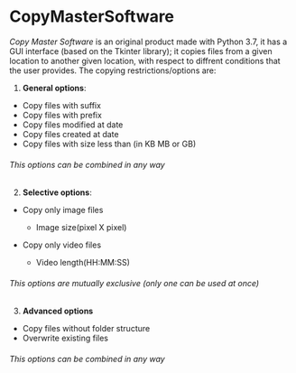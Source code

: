 # CopyMasterSoftware

*Copy Master Software* is an original product made with Python 3.7, it has a GUI interface (based on the Tkinter library); it copies files from a given location to another given location, with respect to diffrent conditions that the user provides.
The copying restrictions/options are:
1. **General options**:
  - Copy files with suffix
  - Copy files with prefix
  - Copy files modified at date
  - Copy files created at date 
  - Copy files with size less than (in KB MB or GB)
   ###### This options can be combined in any way
2. **Selective options**:
  - Copy only image files 
    - Image size(pixel X pixel)
    
  - Copy only video files
    - Video length(HH:MM:SS)
  ###### This options are mutually exclusive (only one can be used at once)
3. **Advanced options**
  - Copy files without folder structure 
  - Overwrite existing files 
  ###### This options can be combined in any way
  
